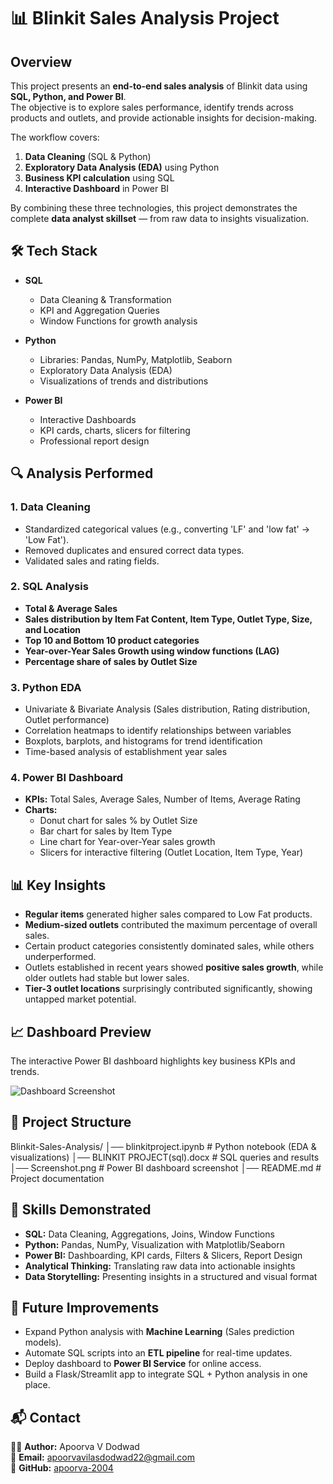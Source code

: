 # 📊 Blinkit Sales Analysis Project

##  Overview
This project presents an **end-to-end sales analysis** of Blinkit data using **SQL, Python, and Power BI**.  
The objective is to explore sales performance, identify trends across products and outlets, and provide actionable insights for decision-making.  

The workflow covers:  
1. **Data Cleaning** (SQL & Python)  
2. **Exploratory Data Analysis (EDA)** using Python  
3. **Business KPI calculation** using SQL  
4. **Interactive Dashboard** in Power BI  

By combining these three technologies, this project demonstrates the complete **data analyst skillset** — from raw data to insights visualization.

## 🛠️ Tech Stack
- **SQL**
  - Data Cleaning & Transformation
  - KPI and Aggregation Queries
  - Window Functions for growth analysis

- **Python**
  - Libraries: Pandas, NumPy, Matplotlib, Seaborn
  - Exploratory Data Analysis (EDA)
  - Visualizations of trends and distributions

- **Power BI**
  - Interactive Dashboards
  - KPI cards, charts, slicers for filtering
  - Professional report design

## 🔍 Analysis Performed

### 1. Data Cleaning
- Standardized categorical values (e.g., converting 'LF' and 'low fat' → 'Low Fat').  
- Removed duplicates and ensured correct data types.  
- Validated sales and rating fields.  

### 2. SQL Analysis
- **Total & Average Sales**
- **Sales distribution by Item Fat Content, Item Type, Outlet Type, Size, and Location**
- **Top 10 and Bottom 10 product categories**
- **Year-over-Year Sales Growth using window functions (LAG)**  
- **Percentage share of sales by Outlet Size**  

### 3. Python EDA
- Univariate & Bivariate Analysis (Sales distribution, Rating distribution, Outlet performance)  
- Correlation heatmaps to identify relationships between variables  
- Boxplots, barplots, and histograms for trend identification  
- Time-based analysis of establishment year sales  

### 4. Power BI Dashboard
- **KPIs:** Total Sales, Average Sales, Number of Items, Average Rating  
- **Charts:**  
  - Donut chart for sales % by Outlet Size  
  - Bar chart for sales by Item Type  
  - Line chart for Year-over-Year sales growth  
  - Slicers for interactive filtering (Outlet Location, Item Type, Year)  


## 📊 Key Insights
- **Regular items** generated higher sales compared to Low Fat products.  
- **Medium-sized outlets** contributed the maximum percentage of overall sales.  
- Certain product categories consistently dominated sales, while others underperformed.  
- Outlets established in recent years showed **positive sales growth**, while older outlets had stable but lower sales.  
- **Tier-3 outlet locations** surprisingly contributed significantly, showing untapped market potential.  


## 📈 Dashboard Preview
The interactive Power BI dashboard highlights key business KPIs and trends.

![Dashboard Screenshot](Screenshot.png)

## 📂 Project Structure

Blinkit-Sales-Analysis/
│── blinkitproject.ipynb      # Python notebook (EDA & visualizations)
│── BLINKIT PROJECT(sql).docx # SQL queries and results
│── Screenshot.png             # Power BI dashboard screenshot
│── README.md                  # Project documentation

## 🚀 Skills Demonstrated
- **SQL:** Data Cleaning, Aggregations, Joins, Window Functions  
- **Python:** Pandas, NumPy, Visualization with Matplotlib/Seaborn  
- **Power BI:** Dashboarding, KPI cards, Filters & Slicers, Report Design  
- **Analytical Thinking:** Translating raw data into actionable insights  
- **Data Storytelling:** Presenting insights in a structured and visual format  

## 🔗 Future Improvements
- Expand Python analysis with **Machine Learning** (Sales prediction models).  
- Automate SQL scripts into an **ETL pipeline** for real-time updates.  
- Deploy dashboard to **Power BI Service** for online access.  
- Build a Flask/Streamlit app to integrate SQL + Python analysis in one place.  

## 📬 Contact
👩‍💻 **Author:** Apoorva V Dodwad  
📧 **Email:** apoorvavilasdodwad22@gmail.com  
🔗 **GitHub:** [apoorva-2004](https://github.com/apoorva-2004)

